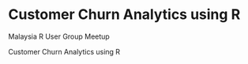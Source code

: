 # Customer Churn Analytics using R

Malaysia R User Group Meetup

Customer Churn Analytics using R 
